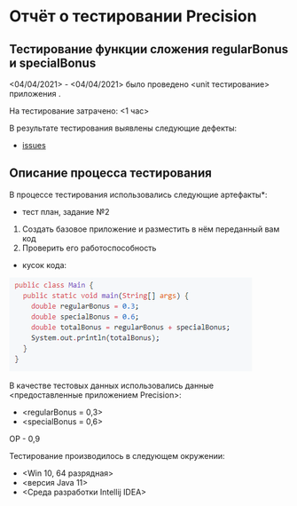 # Отчёт о тестировании Precision

## Тестирование функции сложения regularBonus и specialBonus

<04/04/2021> - <04/04/2021> было проведено <unit тестирование> приложения <Precision>.

На тестирование затрачено: <1 час>

В результате тестирования выявлены следующие дефекты:
* [issues](https://github.com/dimawer37/-2.2/issues/1>)

## Описание процесса тестирования

В процессе тестирования использовались следующие артефакты*:

* тест план, задание №2

1. Создать базовое приложение и разместить в нём переданный вам код
2. Проверить его работоспособность

* кусок кода:

![код](img_1.png)

В качестве тестовых данных использовались данные <предоставленные приложением Precision>:

* <regularBonus = 0,3>
* <specialBonus = 0,6>

OP - 0,9

Тестирование производилось в следующем окружении:
* <Win 10, 64 разрядная>
* <версия Java 11>
* <Среда разработки Intellij IDEA>